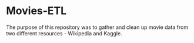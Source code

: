 # Movies-ETL
The purpose of this repository was to gather and clean up movie data from two different resources - Wikipedia and Kaggle. 
